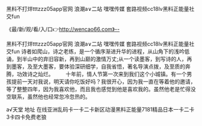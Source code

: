 黑料不打烊tttzzz05app官网
浪潮a∨二站
嘿嘿传媒
套路视频cc18lv黑料正能量社交fun


《最/新/观/看/入/口👉http://wencao66.com》--

黑料不打烊tttzzz05app官网
浪潮a∨二站
嘿嘿传媒
套路视频cc18lv黑料正能量社交fun
诗者如爬山，诗之老练，是一个循序渐进升华的进程，从山角下的浅吟低诵，到半山中的弃旧容新，再到山巅的激情万丈;从一个读墨客，到写诗的人，再到墨客，及至大墨客，要体验深研细学，自我省悟，著名导演点拨，及至质的奔腾，功效诗之灿烂。
　　十年前，情人节第一次来到我们这个小城镇。有一个男孩提前一天对我说，明天请你吃饭好吗？我很开心，因为我一直在等着他的邀请，等了整整四年，因为我喜欢他，而且我也感觉到他是喜欢我的。虽然他老是忙得没空联系，虽然他也经常忽冷忽热的。





а√天堂 地址 在线亚洲乱码卡一卡二卡新区动漫黑料正能量7181精品日本一卡二卡3卡四卡免费老狼

